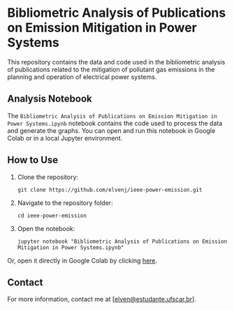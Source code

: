 # Bibliometric Analysis of Publications on Emission Mitigation in Power Systems

This repository contains the data and code used in the bibliometric analysis of publications related to the mitigation of pollutant gas emissions in the planning and operation of electrical power systems.

## Analysis Notebook

The `Bibliometric Analysis of Publications on Emission Mitigation in Power Systems.ipynb` notebook contains the code used to process the data and generate the graphs. You can open and run this notebook in Google Colab or in a local Jupyter environment.

## How to Use

1. Clone the repository:
    ```
    git clone https://github.com/elvenj/ieee-power-emission.git
    ```

2. Navigate to the repository folder:
    ```
    cd ieee-power-emission
    ```

3. Open the notebook:
    ```
    jupyter notebook "Bibliometric Analysis of Publications on Emission Mitigation in Power Systems.ipynb"
    ```

Or, open it directly in Google Colab by clicking [here](https://colab.research.google.com/drive/1SkF8neXQk7nXUG3HwOxxkURChXq9bCJb?usp=sharing).


## Contact

For more information, contact me at [elven@estudante.ufscar.br].
